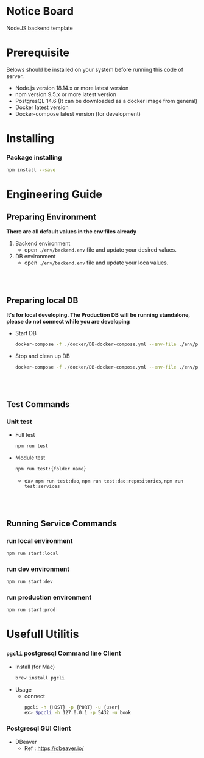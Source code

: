 # Notice Board
NodeJS backend template

# Prerequisite

Belows should be installed on your system before running this code of server.
* Node.js version 18.14.x or more latest version
* npm version 9.5.x or more latest version
* PostgresQL 14.6 (It can be downloaded as a docker image from general)
* Docker latest version
* Docker-compose latest version (for development)

# Installing

### Package installing
```bash
npm install --save
```

# Engineering Guide

## Preparing Environment
**There are all default values in the env files already**

1. Backend environment
    - open `./env/backend.env` file and update your desired values.
2. DB environment
    - open `./env/backend.env` file and update your loca values.
<br />
<br />

## Preparing local DB
**It's for local developing. The Production DB will be running standalone, please do not connect while you are developing**
- Start DB
    ```bash
    docker-compose -f ./docker/DB-docker-compose.yml --env-file ./env/postgresql.env up -d
    ```

- Stop and clean up DB
    ```bash
    docker-compose -f ./docker/DB-docker-compose.yml --env-file ./env/postgresql.env down
    ```
<br />
<br />

## Test Commands
### Unit test
- Full test
    ```bash
    npm run test
    ```
- Module test
    ```bash
    npm run test:{folder name}
    ```
    - ex> `npm run test:dao`, `npm run test:dao:repositories`, `npm run test:services`
<br />
<br />

## Running Service Commands
### run local environment
```bash
npm run start:local
```
### run dev environment
```bash
npm run start:dev
```
### run production environment
```bash
npm run start:prod
```

# Usefull Utilitis
### `pgcli` postgresql Command line Client
- Install (for Mac)
    ```bash
    brew install pgcli
    ```
- Usage
    - connect 
        ```bash
        pgcli -h {HOST} -p {PORT} -u {user}
        ex> $pgcli -h 127.0.0.1 -p 5432 -u book
        ```
### Postgresql GUI Client
- DBeaver
    - Ref : https://dbeaver.io/